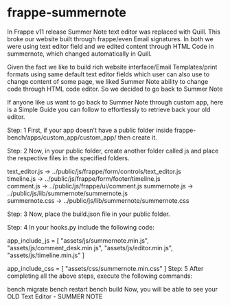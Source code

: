 # frappe-summernote

In Frappe v11 release Summer Note text editor was replaced with Quill. This broke our website built through frappe/even Email signatures. In both we were using text editor field and we edited content through HTML Code in summernote, which changed automatically in Quill.

Given the fact we like to build rich website interface/Email Templates/print formats using same default text editor fields which user can also use to change content of some page, we liked Summer Note ability to change code through HTML code editor. So we decided to go back to Summer Note

If anyone like us want to go back to Summer Note through custom app, here is a Simple Guide you can follow to effortlessly to retrieve back your old editor.

Step: 1
First, if your app doesn’t have a public folder inside frappe-bench/apps/custom_app/custom_app/ then create it.

Step: 2
Now, in your public folder, create another folder called js and place the respective files in the specified folders.

text_editor.js -> ../public/js/frappe/form/controls/text_editor.js	
timeline.js -> ../public/js/frappe/form/footer/timeline.js	
comment.js -> ../public/js/frappe/ui/comment.js	
summernote.js -> ../public/js/lib/summernote/summernote.js	
summernote.css -> ../public/js/lib/summernote/summernote.css

Step: 3
Now, place the build.json file in your public folder.

Step: 4
In your hooks.py include the following code:

app_include_js = [
	"assets/js/summernote.min.js",
	"assets/js/comment_desk.min.js",
	"assets/js/editor.min.js",
	"assets/js/timeline.min.js"
]

app_include_css = [
	"assets/css/summernote.min.css"
]
Step: 5
After completing all the above steps, execute the following commands:

bench migrate
bench restart
bench build
Now, you will be able to see your OLD Text Editor - SUMMER NOTE


